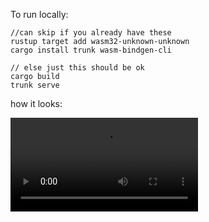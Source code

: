 To run locally:

```
//can skip if you already have these
rustup target add wasm32-unknown-unknown   
cargo install trunk wasm-bindgen-cli

// else just this should be ok
cargo build
trunk serve
```

how it looks: 

<video src="https://screenshot.click/21-38-6i4s3-w1jxs.mp4" />